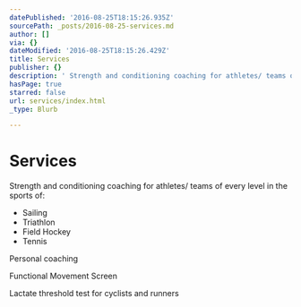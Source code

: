 ```yaml
---
datePublished: '2016-08-25T18:15:26.935Z'
sourcePath: _posts/2016-08-25-services.md
author: []
via: {}
dateModified: '2016-08-25T18:15:26.429Z'
title: Services
publisher: {}
description: ' Strength and conditioning coaching for athletes/ teams of every level in the sports of:'
hasPage: true
starred: false
url: services/index.html
_type: Blurb

---
```

# Services

Strength and conditioning coaching for athletes/ teams of every level in the sports of:

* Sailing
* Triathlon
* Field Hockey
* Tennis

Personal coaching

Functional Movement Screen

Lactate threshold test for cyclists and runners